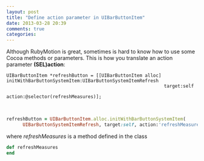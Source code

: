```yaml
---
layout: post
title: "Define action parameter in UIBarButtonItem"
date: 2013-03-28 20:39
comments: true
categories: 
---
```


Although RubyMotion is great, sometimes is hard to know how to use some Cocoa methods or parameters. This is how you translate an action parameter **(SEL)action**:


``` objc
UIBarButtonItem *refreshButton = [[UIBarButtonItem alloc] initWithBarButtonSystemItem:UIBarButtonSystemItemRefresh 
                                                          target:self 
                                                          action:@selector(refreshMeasures)];
```
<br />

``` ruby
refreshButton = UIBarButtonItem.alloc.initWithBarButtonSystemItem(
      UIBarButtonSystemItemRefresh, target:self, action:'refreshMeasures')    
```

where _refreshMeasures_ is a method defined in the class

``` ruby
def refreshMeasures
end
```